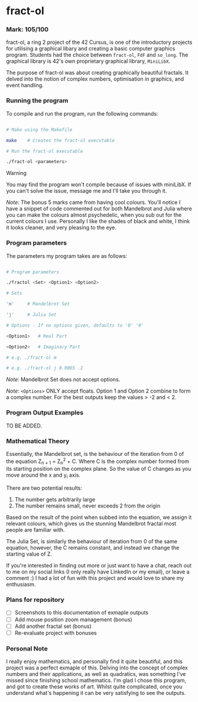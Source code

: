 <h1>fract-ol</h1>

<h3>Mark: 105/100</h3>

fract-ol, a ring 2 project of the 42 Cursus, is one of the introductory projects for utilising a graphical libary and creating a basic computer graphics program. Students had the choice between `fract-ol`, `FdF` and `so_long`. The graphical library is 42's own proprietary graphical library, `MiniLibX`.

The purpose of fract-ol was about creating graphically beautiful fractals. It delved into the notion of complex numbers, optimisation in graphics, and event handling.

<h3>Running the program</h3>

To compile and run the program, run the following commands:

```bash

# Make using the Makefile

make	# Creates the fract-ol executable

# Run the fract-ol executable

./fract-ol <parameters>
```

> [!WARNING]
> You may find the program won't compile because of issues with miniLibX. If you can't solve the issue, message me and I'll take you through it.

_Note_: The bonus 5 marks came from having cool colours. You'll notice I have a snippet of code commented out for both Mandelbrot and Julia where you can make the colours almost psychedelic, when you sub out for the current colours I use. Personally I like the shades of black and white, I think it looks cleaner, and very pleasing to the eye.

<h3>Program parameters</h3>

The parameters my program takes are as follows:

```bash

# Program parameters

./fractol <Set> <Option1> <Option2>

# Sets

'm'		# Mandelbrot Set

'j'		# Julia Set

# Options - If no options given, defaults to '0' '0'

<Option1>	# Real Part

<Option2>	# Imaginary Part

# e.g. ./fract-ol m

# e.g. ./fract-ol j 0.0065 .2
```

_Note_: Mandelbrot Set does not accept options.

_Note_: `<Options>` ONLY accept floats. Option 1 and Option 2 combine to form a complex number. For the best outputs keep the values &gt; -2 and &lt; 2.

### Program Output Examples

TO BE ADDED.

### Mathematical Theory

Essentially, the Mandelbrot set, is the behaviour of the iteration from 0 of the equation Z<sub>n + 1</sub> = Z<sub>n</sub><sup>2</sup> + C. Where C is the complex number formed from its starting position on the complex plane. So the value of C changes as you move around the x and y<sub>i</sub> axis.

There are two potential results:

1. The number gets arbitrarily large
2. The number remains small, never exceeds 2 from the origin

Based on the result of the point when subbed into the equation, we assign it relevant colours, which gives us the stunning Mandelbrot fractal most people are familiar with.

The Julia Set, is similarly the behaviour of iteration from 0 of the same equation, however, the C remains constant, and instead we change the starting value of Z.

If you're interested in finding out more or just want to have a chat, reach out to me on my social links (I only really have LinkedIn or my email), or leave a comment :) I had a lot of fun with this project and would love to share my enthusiasm.

### Plans for repository

- [ ] Screenshots to this documentation of exmaple outputs
- [ ] Add mouse position zoom management (bonus)
- [ ] Add another fractal set (bonus)
- [ ] Re-evaluate project with bonuses

### Personal Note

I really enjoy mathematics, and personally find it quite beautiful, and this project was a perfect exmaple of this. Delving into the concept of complex numbers and their applications, as well as quadratics, was something I've missed since finishing school mathematics. I'm glad I chose this program, and got to create these works of art. Whilst quite complicated, once you understand what's happening it can be very satisfying to see the outputs.

